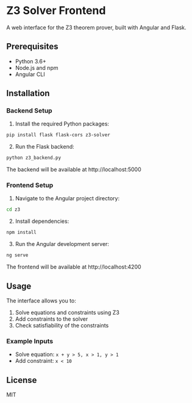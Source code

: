 # Z3 Solver Frontend

A web interface for the Z3 theorem prover, built with Angular and Flask.

## Prerequisites

- Python 3.6+
- Node.js and npm
- Angular CLI

## Installation

### Backend Setup

1. Install the required Python packages:

```bash
pip install flask flask-cors z3-solver
```

2. Run the Flask backend:

```bash
python z3_backend.py
```

The backend will be available at http://localhost:5000

### Frontend Setup

1. Navigate to the Angular project directory:

```bash
cd z3
```

2. Install dependencies:

```bash
npm install
```

3. Run the Angular development server:

```bash
ng serve
```

The frontend will be available at http://localhost:4200

## Usage

The interface allows you to:

1. Solve equations and constraints using Z3
2. Add constraints to the solver
3. Check satisfiability of the constraints

### Example Inputs

- Solve equation: `x + y > 5, x > 1, y > 1`
- Add constraint: `x < 10`

## License

MIT